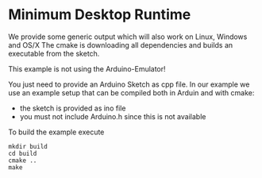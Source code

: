 # Minimum Desktop Runtime

We provide some generic output which will also work on Linux, Windows and OS/X
The cmake is downloading all dependencies and builds an executable from the sketch.

This example is not using the Arduino-Emulator!

You just need to provide an Arduino Sketch as cpp file. In our example we use an example setup that can be compiled both in Arduin and with cmake: 

- the sketch is provided as ino file
- you must not include Arduino.h since this is not available

To build the example execute

```
mkdir build
cd build
cmake ..
make
```


